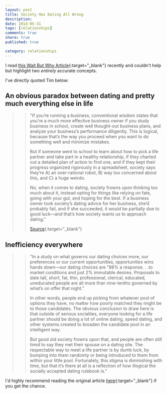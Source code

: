 ```yaml
---
layout: post
title: Society Has Dating All Wrong
description: 
date: 2014-05-31
tags: [relationships]
comments: true
share: true
published: true

category: relationships
---
```


I read [this Wait But Why Article](https://waitbutwhy.com/2014/02/pick-life-partner.html){:target="_blank"} recently and couldn't help but highlight two *entirely* accurate concepts. 

I've directly quoted Tim below:

## An obvious paradox between dating and pretty much everything else in life

> > "If you’re running a business, conventional wisdom states that you’re a much more effective business owner if you study business in school, create well thought-out business plans, and analyze your business’s performance diligently. This is logical, because that’s the way you proceed when you want to do something well and minimize mistakes.
> > 
> > But if someone went to school to learn about how to pick a life partner and take part in a healthy relationship, if they charted out a detailed plan of action to find one, and if they kept their progress organized rigorously in a spreadsheet, society says they’re A) an over-rational robot, B) way too concerned about this, and C) a huge weirdo.
> > 
> > No, when it comes to dating, society frowns upon thinking too much about it, instead opting for things like relying on fate, going with your gut, and hoping for the best. If a business owner took society’s dating advice for her business, she’d probably fail, and if she succeeded, it would be partially due to good luck—and that’s how society wants us to approach dating."
> > 
> > [Source](https://waitbutwhy.com/2014/02/pick-life-partner.html){:target="_blank"}

## Inefficiency everywhere 

> > "In a study on what governs our dating choices more, our preferences or our current opportunities, opportunities wins hands down—our dating choices are “98% a response. . .to market conditions and just 2% immutable desires. Proposals to date tall, short, fat, thin, professional, clerical, educated, uneducated people are all more than nine-tenths governed by what’s on offer that night.”
> > 
> > In other words, people end up picking from whatever pool of options they have, no matter how poorly matched they might be to those candidates. The obvious conclusion to draw here is that outside of serious socialites, everyone looking for a life partner should be doing a lot of online dating, speed dating, and other systems created to broaden the candidate pool in an intelligent way.
> > 
> > But good old society frowns upon that, and people are often still timid to say they met their spouse on a dating site. The respectable way to meet a life partner is by dumb luck, by bumping into them randomly or being introduced to them from within your little pool. Fortunately, this stigma is diminishing with time, but that it’s there at all is a reflection of how illogical the socially accepted dating rulebook is."

I'd highly recommend reading the original article [here](https://waitbutwhy.com/2014/02/pick-life-partner.html){:target="_blank"} if you get the chance. 